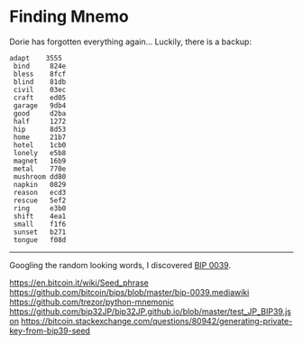 # Finding Mnemo
Dorie has forgotten everything again... Luckily, there is a backup:

```
adapt    3555  
 bind     824e  
 bless    8fcf  
 blind    81db  
 civil    03ec  
 craft    ed05  
 garage   9db4  
 good     d2ba  
 half     1272   
 hip      8d53  
 home     21b7  
 hotel    1cb0  
 lonely   e5b8  
 magnet   16b9  
 metal    770e  
 mushroom dd80  
 napkin   0829  
 reason   ecd3  
 rescue   5ef2  
 ring     e3b0  
 shift    4ea1  
 small    f1f6  
 sunset   b271  
 tongue   f08d  
```

---

Googling the random looking words, I discovered [BIP 0039](https://en.bitcoin.it/wiki/BIP_0039).




https://en.bitcoin.it/wiki/Seed_phrase
https://github.com/bitcoin/bips/blob/master/bip-0039.mediawiki
https://github.com/trezor/python-mnemonic
https://github.com/bip32JP/bip32JP.github.io/blob/master/test_JP_BIP39.json
https://bitcoin.stackexchange.com/questions/80942/generating-private-key-from-bip39-seed